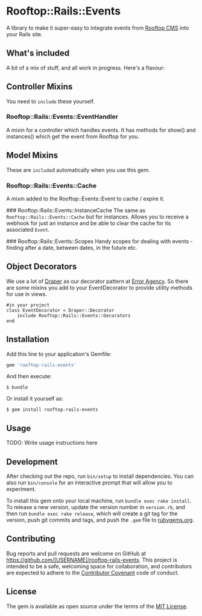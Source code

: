 # Rooftop::Rails::Events

A library to make it super-easy to integrate events from [Rooftop CMS](https://www.rooftopcms.com) into your Rails site.

## What's included
A bit of a mix of stuff, and all work in progress. Here's a flavour:

## Controller Mixins
You need to `include` these yourself.

### Rooftop::Rails::Events::EventHandler
A mixin for a controller which handles events. It has methods for show() and instances() which get the event from Rooftop for you.

## Model Mixins
These are `include`d automatically when you use this gem.


### Rooftop::Rails::Events::Cache
A mixin added to the Rooftop::Events::Event to cache / expire it.

### Rooftop::Rails::Events::InstanceCache
The same as `Rooftop::Rails::Events::Cache` but for instances. Allows you to receive a webhook for just an instance and be able to clear the cache for its associated `Event`.

### Rooftop::Rails::Events::Scopes
Handy scopes for dealing with events - finding after a date, between dates, in the future etc.

## Object Decorators
We use a lot of [Draper](https://github.com/drapergem/draper) as our decorator pattern at [Error Agency](https://error.agency). So there are some mixins you add to your EventDecorator to provide utility methods for use in views.

```
#in your project
class EventDecorator < Draper::Decorator
    include Rooftop::Rails::Events::Decorators
end
```


## Installation

Add this line to your application's Gemfile:

```ruby
gem 'rooftop-rails-events'
```

And then execute:

    $ bundle

Or install it yourself as:

    $ gem install rooftop-rails-events

## Usage

TODO: Write usage instructions here

## Development

After checking out the repo, run `bin/setup` to install dependencies. You can also run `bin/console` for an interactive prompt that will allow you to experiment.

To install this gem onto your local machine, run `bundle exec rake install`. To release a new version, update the version number in `version.rb`, and then run `bundle exec rake release`, which will create a git tag for the version, push git commits and tags, and push the `.gem` file to [rubygems.org](https://rubygems.org).

## Contributing

Bug reports and pull requests are welcome on GitHub at https://github.com/[USERNAME]/rooftop-rails-events. This project is intended to be a safe, welcoming space for collaboration, and contributors are expected to adhere to the [Contributor Covenant](http://contributor-covenant.org) code of conduct.


## License

The gem is available as open source under the terms of the [MIT License](http://opensource.org/licenses/MIT).

